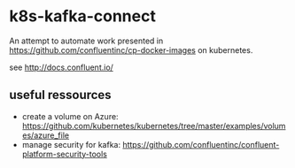 # k8s-kafka-connect

An attempt to automate work presented in https://github.com/confluentinc/cp-docker-images on kubernetes.

see http://docs.confluent.io/

## useful ressources
- create a volume on Azure:
  https://github.com/kubernetes/kubernetes/tree/master/examples/volumes/azure_file
- manage security for kafka:
  https://github.com/confluentinc/confluent-platform-security-tools
  
